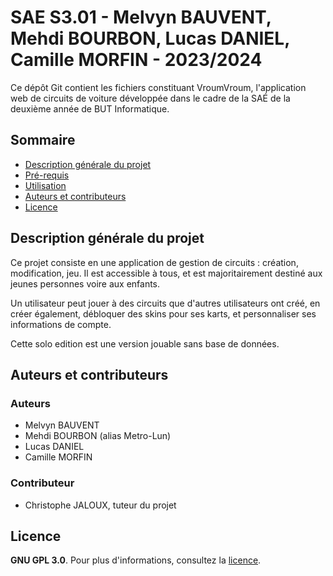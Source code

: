 # SAE S3.01 - Melvyn BAUVENT, Mehdi BOURBON, Lucas DANIEL, Camille MORFIN - 2023/2024

Ce dépôt Git contient les fichiers constituant VroumVroum, l'application web de circuits de voiture développée dans le cadre de la SAÉ
de la deuxième année de BUT Informatique.

## Sommaire

- [Description générale du projet](#description-générale-du-projet)
- [Pré-requis](#pré-requis)
- [Utilisation](#utilisation)
- [Auteurs et contributeurs](#auteurs-et-contributeurs)
- [Licence](#licence)



## Description générale du projet

Ce projet consiste en une application de gestion de circuits : création, modification, jeu.
Il est accessible à tous, et est majoritairement destiné aux jeunes personnes voire aux enfants.

Un utilisateur peut jouer à des circuits que d'autres utilisateurs ont créé, en créer également, débloquer des skins pour ses karts, et personnaliser ses informations de compte.

Cette solo edition est une version jouable sans base de données.

## Auteurs et contributeurs

### Auteurs

- Melvyn BAUVENT
- Mehdi BOURBON (alias Metro-Lun)
- Lucas DANIEL
- Camille MORFIN

### Contributeur

- Christophe JALOUX, tuteur du projet

## Licence

**GNU GPL 3.0**. Pour plus d'informations, consultez la [licence](LICENSE).
